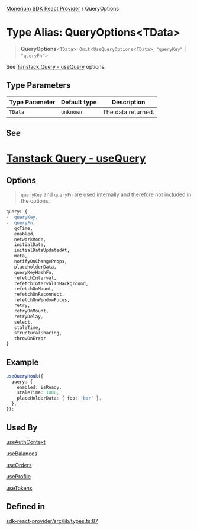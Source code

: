 [Monerium SDK React Provider](../README.md) / QueryOptions

# Type Alias: QueryOptions\<TData\>

> **QueryOptions**\<`TData`\>: `Omit`\<`UseQueryOptions`\<`TData`\>, `"queryKey"` \| `"queryFn"`\>

See [Tanstack Query - useQuery](https://tanstack.com/query/latest/docs/framework/react/reference/useQuery) options.

## Type Parameters

| Type Parameter | Default type | Description        |
| -------------- | ------------ | ------------------ |
| `TData`        | `unknown`    | The data returned. |

## See

# [Tanstack Query - useQuery](https://tanstack.com/query/latest/docs/framework/react/reference/useQuery)

## Options

> `queryKey` and `queryFn` are used internally and therefore not included in the options.

```diff
query: {
-  queryKey,
-  queryFn,
   gcTime,
   enabled,
   networkMode,
   initialData,
   initialDataUpdatedAt,
   meta,
   notifyOnChangeProps,
   placeholderData,
   queryKeyHashFn,
   refetchInterval,
   refetchIntervalInBackground,
   refetchOnMount,
   refetchOnReconnect,
   refetchOnWindowFocus,
   retry,
   retryOnMount,
   retryDelay,
   select,
   staleTime,
   structuralSharing,
   throwOnError
}
```

## Example

```ts
useQueryHook({
  query: {
    enabled: isReady,
    staleTime: 1000,
    placeHolderData: { foo: 'bar' },
  },
});
```

## Used By

[useAuthContext](../functions/useAuthContext.md)

[useBalances](../functions/useBalances.md)

[useOrders](../functions/useOrders.md)

[useProfile](../functions/useProfile.md)

[useTokens](../functions/useTokens.md)

## Defined in

[sdk-react-provider/src/lib/types.ts:87](https://github.com/monerium/js-monorepo/blob/ae1055c12538e860127a655bc059162d414323b3/packages/sdk-react-provider/src/lib/types.ts#L87)

